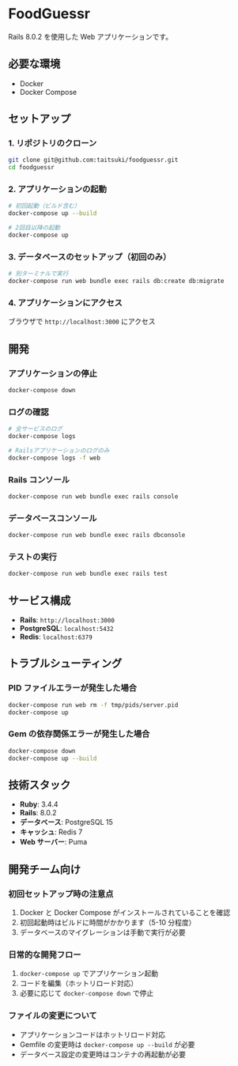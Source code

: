 # FoodGuessr

Rails 8.0.2 を使用した Web アプリケーションです。

## 必要な環境

- Docker
- Docker Compose

## セットアップ

### 1. リポジトリのクローン

```bash
git clone git@github.com:taitsuki/foodguessr.git
cd foodguessr
```

### 2. アプリケーションの起動

```bash
# 初回起動（ビルド含む）
docker-compose up --build

# 2回目以降の起動
docker-compose up
```

### 3. データベースのセットアップ（初回のみ）

```bash
# 別ターミナルで実行
docker-compose run web bundle exec rails db:create db:migrate
```

### 4. アプリケーションにアクセス

ブラウザで `http://localhost:3000` にアクセス

## 開発

### アプリケーションの停止

```bash
docker-compose down
```

### ログの確認

```bash
# 全サービスのログ
docker-compose logs

# Railsアプリケーションのログのみ
docker-compose logs -f web
```

### Rails コンソール

```bash
docker-compose run web bundle exec rails console
```

### データベースコンソール

```bash
docker-compose run web bundle exec rails dbconsole
```

### テストの実行

```bash
docker-compose run web bundle exec rails test
```

## サービス構成

- **Rails**: `http://localhost:3000`
- **PostgreSQL**: `localhost:5432`
- **Redis**: `localhost:6379`

## トラブルシューティング

### PID ファイルエラーが発生した場合

```bash
docker-compose run web rm -f tmp/pids/server.pid
docker-compose up
```

### Gem の依存関係エラーが発生した場合

```bash
docker-compose down
docker-compose up --build
```

## 技術スタック

- **Ruby**: 3.4.4
- **Rails**: 8.0.2
- **データベース**: PostgreSQL 15
- **キャッシュ**: Redis 7
- **Web サーバー**: Puma

## 開発チーム向け

### 初回セットアップ時の注意点

1. Docker と Docker Compose がインストールされていることを確認
2. 初回起動時はビルドに時間がかかります（5-10 分程度）
3. データベースのマイグレーションは手動で実行が必要

### 日常的な開発フロー

1. `docker-compose up` でアプリケーション起動
2. コードを編集（ホットリロード対応）
3. 必要に応じて `docker-compose down` で停止

### ファイルの変更について

- アプリケーションコードはホットリロード対応
- Gemfile の変更時は `docker-compose up --build` が必要
- データベース設定の変更時はコンテナの再起動が必要
